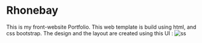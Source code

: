 # Rhonebay

This is my front-website Portfolio. This web template is build using html, and css bootstrap.
The design and the layout are created using this UI :
![ss](https://user-images.githubusercontent.com/63756219/203927500-c05a41be-175d-4bee-b86b-ee84dde5de06.jpg)
